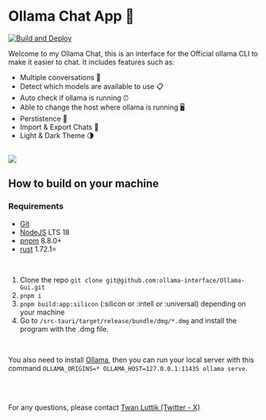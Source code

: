 # Ollama Chat App 🐐

[![Build and Deploy](https://github.com/ollama-interface/Ollama-Gui/actions/workflows/build-and-deploy.yml/badge.svg?branch=main)](https://github.com/ollama-interface/Ollama-Gui/actions/workflows/build-and-deploy.yml)

Welcome to my Ollama Chat, this is an interface for the Official ollama CLI to make it easier to chat. It includes features such as:

- Multiple conversations 💬
- Detect which models are available to use 📋
- Auto check if ollama is running ⏰
- Able to change the host where ollama is running 🖥️
- Perstistence 📀
- Import & Export Chats 🚛
- Light & Dark Theme 🌗

<br />

<img src="./.github/docs/preview-2.png" />

<br />

## How to build on your machine

### Requirements

- [Git](https://git-scm.com/)
- [NodeJS](https://nodejs.org/en) LTS 18
- [pnpm](https://pnpm.io/) 8.8.0+
- [rust](https://www.rust-lang.org/) 1.72.1=

<br />

1.  Clone the repo `git clone git@github.com:ollama-interface/Ollama-Gui.git`
2.  `pnpm i`
3.  `pnpm build:app:silicon` (:silicon or :intell or :universal) depending on your machine
4.  Go to `/src-tauri/target/release/bundle/dmg/*.dmg` and install the program with the .dmg file.

<br />

You also need to install [Ollama](https://ollama.ai), then you can run your local server with this command `OLLAMA_ORIGINS=* OLLAMA_HOST=127.0.0.1:11435 ollama serve`.

<br />
<br />

For any questions, please contact [Twan Luttik (Twitter - X)](https://twitter.com/twanluttik)
